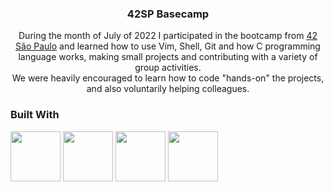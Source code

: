 <h3 align="center">42SP Basecamp</h3>

  <p align="center">
    During the month of July of 2022 I participated in the bootcamp from <a href='https://www.42sp.org.br/'>42 São Paulo</a> and learned how to use Vim, Shell, Git and how C programming language works, making small projects and contributing with a variety of group activities.<br>
    We were heavily encouraged to learn how to code "hands-on" the projects, and also voluntarily helping colleagues. 
  </p>

### Built With

<img width='80px' src='https://upload.wikimedia.org/wikipedia/commons/thumb/1/18/C_Programming_Language.svg/380px-C_Programming_Language.svg.png?20201031132917'/></li>
<img width='80px' src='https://upload.wikimedia.org/wikipedia/commons/thumb/9/9f/Vimlogo.svg/1200px-Vimlogo.svg.png'/></li>
<img width='80px' src='https://jyroneparker.com/wp-content/uploads/2019/10/Git-Icon-1788C.png'/></li>
<img width='80px' src='https://upload.wikimedia.org/wikipedia/commons/thumb/4/4b/Bash_Logo_Colored.svg/512px-Bash_Logo_Colored.svg.png?20180723054350'/></li>
